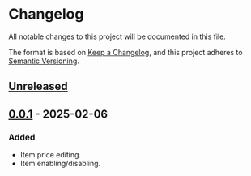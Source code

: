 # Changelog

All notable changes to this project will be documented in this file.

The format is based on [Keep a Changelog](https://keepachangelog.com/en/1.1.0/),
and this project adheres to [Semantic Versioning](https://semver.org/spec/v2.0.0.html).

## [Unreleased]

## [0.0.1] - 2025-02-06

### Added

- Item price editing.
- Item enabling/disabling.

[unreleased]: https://github.com/baldugus/StoreTweaks/compare/v0.0.1...HEAD
[0.0.1]: https://github.com/baldugus/StoreTweaks/releases/tag/v0.0.1
